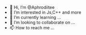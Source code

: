 - 👋 Hi, I’m @Aphrodiitee
- 👀 I’m interested in Js,C++ and more
- 🌱 I’m currently learning ...
- 💞️ I’m looking to collaborate on ...
- 📫 How to reach me ...

<!---
Aphrodiitee/Aphrodiitee is a ✨ special ✨ repository because its `README.md` (this file) appears on your GitHub profile.
You can click the Preview link to take a look at your changes.
--->
